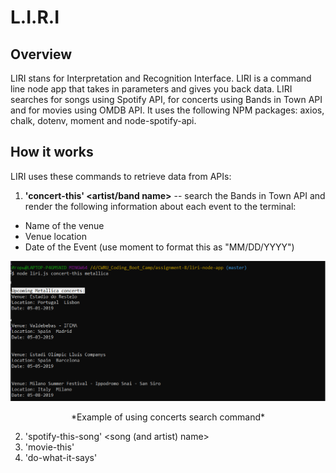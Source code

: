 # L.I.R.I

## Overview
LIRI stans for Interpretation and Recognition Interface. LIRI is a command line node app that takes in parameters and gives you back data.
LIRI searches for songs using Spotify API, for concerts using Bands in Town API and for movies using OMDB API.
It uses the following NPM packages: axios, chalk, dotenv, moment and node-spotify-api.

## How it works
LIRI uses these commands to retrieve data from APIs:
 1. **'concert-this' <artist/band name>** -- search the Bands in Town API and render the following information about each event to the terminal:
* Name of the venue
* Venue location
* Date of the Event (use moment to format this as "MM/DD/YYYY")

![Liri-concerts](/assets/images/liri-concerts.PNG)
<p align="center">*Example of using concerts search command*</p>

 2. 'spotify-this-song' <song (and artist) name>
 3. 'movie-this' <movie name>
 4. 'do-what-it-says'




